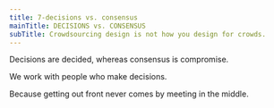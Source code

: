```yaml
---
title: 7-decisions vs. consensus
mainTitle: DECISIONS vs. CONSENSUS
subTitle: Crowdsourcing design is not how you design for crowds.
---
```

<p>Decisions are decided, whereas consensus is compromise. </p><p>We work with people who make decisions. </p><p>Because getting out front never comes by meeting in the middle.</p>